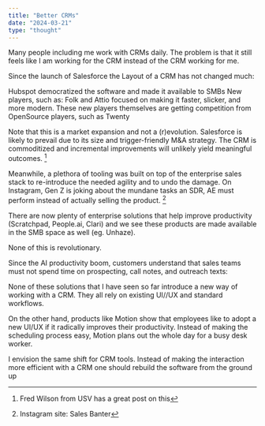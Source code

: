```yaml
---
title: "Better CRMs"
date: "2024-03-21"
type: "thought"
---
```


Many people including me work with CRMs daily. The problem is that it still feels like I am working for the CRM instead of the CRM working for me.

Since the launch of Salesforce the Layout of a CRM has not changed much:

Hubspot democratized the software and made it available to SMBs
New players, such as: Folk and Attio focused on making it faster, slicker, and more modern.
These new players themselves are getting competition from OpenSource players, such as Twenty

Note that this is a market expansion and not a (r)evolution. Salesforce is likely to prevail due to its size and trigger-friendly M&A strategy. The CRM is commoditized and incremental improvements will unlikely yield meaningful outcomes. [^1]

Meanwhile, a plethora of tooling was built on top of the enterprise sales stack to re-introduce the needed agility and to undo the damage. On Instagram, Gen Z is joking about the mundane tasks an SDR, AE must perform instead of actually selling the product. [^2]

There are now plenty of enterprise solutions that help improve productivity (Scratchpad, People.ai, Clari) and we see these products are made available in the SMB space as well (eg. Unhaze).

None of this is revolutionary.

Since the AI productivity boom, customers understand that sales teams must not spend time on prospecting, call notes, and outreach texts:

None of these solutions that I have seen so far introduce a new way of working with a CRM. They all rely on existing UI//UX and standard workflows.

On the other hand, products like Motion show that employees like to adopt a new UI/UX if it radically improves their productivity. Instead of making the scheduling process easy, Motion plans out the whole day for a busy desk worker.

I envision the same shift for CRM tools. Instead of making the interaction more efficient with a CRM one should rebuild the software from the ground up

[^1]: Fred Wilson from USV has a great post on this
[^2]: Instagram site: Sales Banter 
